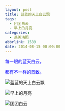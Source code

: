 ```yaml
---
layout: post
title: 蓝蓝的天上白云飘
tags:
  - 团团白云
  - 早上的月亮
categories:
  - 燕美清照
abbrlink: 1539
date: 2014-08-15 00:00:00
---
```


<!-- build time:Sat Jun 23 2018 12:05:16 GMT+0800 (中国标准时间) -->

<span style="color:#00f">每一眼的蓝天白云，</span>

<span style="color:#00f">都有不一样的景致。</span>

![蓝蓝的天上白云飘](http://ww4.sinaimg.cn/large/4eed32f2jw1ejdl32eo29j21kw0w010i.jpg "蓝蓝的天上白云飘")

![早上的月亮](http://ww2.sinaimg.cn/large/4eed32f2jw1ejdl3hsinqj21kw0w0n75.jpg "早上的月亮")

![团团白云](http://ww4.sinaimg.cn/large/4eed32f2jw1ejdl41dctxj21kw0w0112.jpg "团团白云")
<!-- rebuild by neat -->